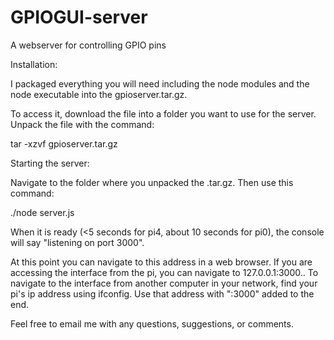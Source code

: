 # GPIOGUI-server

A webserver for controlling GPIO pins

Installation:

I packaged everything you will need including the node modules and the node executable into the gpioserver.tar.gz. 

To access it, download the file into a folder you want to use for the server. Unpack the file with the command:

tar -xzvf gpioserver.tar.gz

Starting the server:

Navigate to the folder where you unpacked the .tar.gz. Then use this command:

./node server.js

When it is ready (<5 seconds for pi4, about 10 seconds for pi0), the console will say "listening on port 3000".

At this point you can navigate to this address in a web browser. If you are accessing the interface from the pi, you can navigate to 127.0.0.1:3000.. To navigate to the interface from another computer in your network, find your pi's ip address using ifconfig. Use that address with ":3000" added to the end.

Feel free to email me with any questions, suggestions, or comments.


